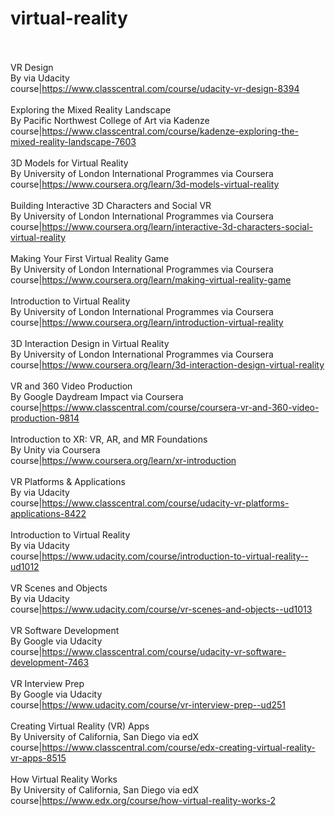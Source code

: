# virtual-reality<br><br>

VR Design<br>By  via Udacity<br>course|https://www.classcentral.com/course/udacity-vr-design-8394<br><br>
Exploring the Mixed Reality Landscape<br>By Pacific Northwest College of Art via Kadenze<br>course|https://www.classcentral.com/course/kadenze-exploring-the-mixed-reality-landscape-7603<br><br>
3D Models for Virtual Reality<br>By University of London International Programmes via Coursera<br>course|https://www.coursera.org/learn/3d-models-virtual-reality<br><br>
Building Interactive 3D Characters and Social VR<br>By University of London International Programmes via Coursera<br>course|https://www.coursera.org/learn/interactive-3d-characters-social-virtual-reality<br><br>
Making Your First Virtual Reality Game<br>By University of London International Programmes via Coursera<br>course|https://www.coursera.org/learn/making-virtual-reality-game<br><br>
Introduction to Virtual Reality<br>By University of London International Programmes via Coursera<br>course|https://www.coursera.org/learn/introduction-virtual-reality<br><br>
3D Interaction Design in Virtual Reality<br>By University of London International Programmes via Coursera<br>course|https://www.coursera.org/learn/3d-interaction-design-virtual-reality<br><br>
VR and 360 Video Production<br>By Google Daydream Impact via Coursera<br>course|https://www.classcentral.com/course/coursera-vr-and-360-video-production-9814<br><br>
Introduction to XR: VR, AR, and MR Foundations<br>By Unity via Coursera<br>course|https://www.coursera.org/learn/xr-introduction<br><br>
VR Platforms & Applications<br>By  via Udacity<br>course|https://www.classcentral.com/course/udacity-vr-platforms-applications-8422<br><br>
Introduction to Virtual Reality<br>By  via Udacity<br>course|https://www.udacity.com/course/introduction-to-virtual-reality--ud1012<br><br>
VR Scenes and Objects<br>By  via Udacity<br>course|https://www.udacity.com/course/vr-scenes-and-objects--ud1013<br><br>
VR Software Development<br>By Google via Udacity<br>course|https://www.classcentral.com/course/udacity-vr-software-development-7463<br><br>
VR Interview Prep<br>By Google via Udacity<br>course|https://www.udacity.com/course/vr-interview-prep--ud251<br><br>
Creating Virtual Reality (VR) Apps<br>By University of California, San Diego  via edX<br>course|https://www.classcentral.com/course/edx-creating-virtual-reality-vr-apps-8515<br><br>
How Virtual Reality Works<br>By University of California, San Diego  via edX<br>course|https://www.edx.org/course/how-virtual-reality-works-2<br><br>
